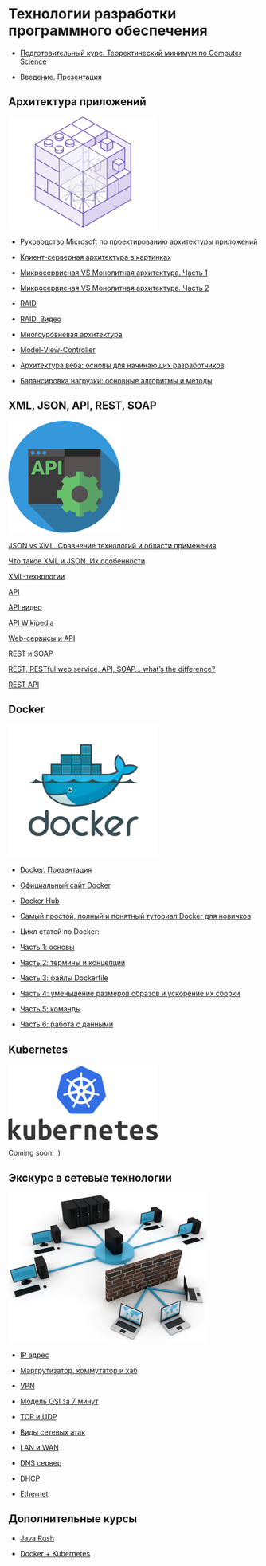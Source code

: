 # Технологии разработки программного обеспечения

* [Подготовительный курс. Теоректический минимум по Computer Science](Teoreticheskiy_minimum_po_Computer_Science.pdf)

* [Введение. Презентация](ТРПО.pptx)

## Архитектура приложений

![](architecture.png)

* [Руководство Microsoft по проектированию архитектуры приложений](MS_Arch_Manual.pdf)

* [Клиент-серверная архитектура в картинках](https://habr.com/ru/post/495698/)

* [Микросервисная VS Монолитная архитектура. Часть 1](https://habr.com/ru/company/simbirsoft/blog/453932/)

* [Микросервисная VS Монолитная архитектура. Часть 2](https://proglib.io/p/monolitnaya-vs-mikroservisnaya-arhitektura-2019-09-16)

* [RAID](https://ru.wikipedia.org/wiki/RAID)

* [RAID. Видео](https://www.youtube.com/watch?v=7pU3edBVcYw)

* [Многоуровневая архитектура](https://ru.wikipedia.org/wiki/%D0%9C%D0%BD%D0%BE%D0%B3%D0%BE%D1%83%D1%80%D0%BE%D0%B2%D0%BD%D0%B5%D0%B2%D0%B0%D1%8F_%D0%B0%D1%80%D1%85%D0%B8%D1%82%D0%B5%D0%BA%D1%82%D1%83%D1%80%D0%B0)

* [Model-View-Controller](https://ru.wikipedia.org/wiki/%D0%9C%D0%BD%D0%BE%D0%B3%D0%BE%D1%83%D1%80%D0%BE%D0%B2%D0%BD%D0%B5%D0%B2%D0%B0%D1%8F_%D0%B0%D1%80%D1%85%D0%B8%D1%82%D0%B5%D0%BA%D1%82%D1%83%D1%80%D0%B0)

* [Архитектура веба: основы для начинающих разработчиков](https://tproger.ru/translations/web-architecture-101/)

* [Балансировка нагрузки: основные алгоритмы и методы](https://habr.com/ru/company/selectel/blog/250201/)

## XML, JSON, API, REST, SOAP

![](api.png)

[JSON vs XML. Сравнение технологий и области применения](https://itgap.ru/post/json-vs-xml-sravnenie-tekhnologij-i-oblasti-primeneniya)

[Что такое XML и JSON. Их особенности](https://pointschool.ru/chto-takoe-xml-i-json-ih-osobennosti/)

[XML-технологии](http://www.duct-tape-architect.ru/?p=315)

[API](https://habr.com/ru/post/464261/)

[API видео](https://www.youtube.com/watch?v=QYg5z6EGOk4)

[API Wikipedia](https://ru.wikipedia.org/wiki/API)

[Web-сервисы и API](https://www.youtube.com/watch?v=QrISH_hUDtg)

[REST и SOAP](https://www.intervolga.ru/blog/projects/relsy-veb-integratsii-rest-i-soap/)

[REST, RESTful web service, API, SOAP… what’s the difference?](https://medium.com/@wkrzywiec/rest-restful-web-service-api-soap-whats-the-difference-4f101953d0bd)

[REST API](https://www.youtube.com/watch?v=7mbNStvpad0)

## Docker

![](docker.png)

* [Docker. Презентация](Docker.pptx)

* [Официальный сайт Docker](https://www.docker.com/)

* [Docker Hub](https://hub.docker.com)

* [Самый простой, полный и понятный туториал Docker для новичков](https://badcode.ru/docker-tutorial-dlia-novichkov-rassmatrivaiem-docker-tak-iesli-by-on-byl-ighrovoi-pristavkoi/)

* Цикл статей по Docker:

* [Часть 1: основы](https://habr.com/post/438796/)

* [Часть 2: термины и концепции](https://habr.com/post/439978/)

* [Часть 3: файлы Dockerfile](https://habr.com/post/439980/)

* [Часть 4: уменьшение размеров образов и ускорение их сборки](https://habr.com/post/440658/)

* [Часть 5: команды](https://habr.com/post/440660/)

* [Часть 6: работа с данными](https://habr.com/post/441574/)

## Kubernetes

![](k8s.png)

Coming soon! :)

## Экскурс в сетевые технологии

![](net_tech.jpg)

* [IP адрес](https://www.youtube.com/watch?v=6tFGoiok0u8)

* [Маргрутизатор, коммутатор и хаб](https://www.youtube.com/watch?v=Bwg-om5NnmQ)

* [VPN](https://www.youtube.com/watch?v=TNJxATppH4E)

* [Модель OSI за 7 минут](https://www.youtube.com/watch?v=je0QFU7p5Oo)

* [TCP и UDP](https://www.youtube.com/watch?v=yMSJKBQINAc&t=19s)

* [Виды сетевых атак](https://www.youtube.com/watch?v=T_iycKFPGEM)

* [LAN и WAN](https://www.youtube.com/watch?v=z6ppjg6xAbQ)

* [DNS сервер](https://www.youtube.com/watch?v=t2NMbSarXC4&t=124s)

* [DHCP](https://www.youtube.com/watch?v=XPRYaGCkXJ8)

* [Ethernet](https://www.youtube.com/watch?v=jLGadArowCE)

## Дополнительные курсы

* [Java Rush](https://javarush.ru)

* [Docker + Kubernetes](https://slurm.io/online)

